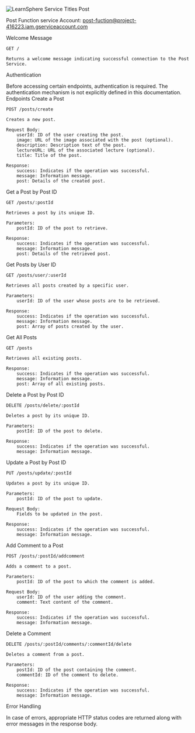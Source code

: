 ![LearnSphere Service Titles Post](https://github.com/singhmeharjeet/learn-sphere-post-service/assets/32851308/eaa1d422-8cc4-42c1-97fd-9ddb964eb4a1)


Post Function service Account: post-fuction@project-416223.iam.gserviceaccount.com

Welcome Message

    GET /

    Returns a welcome message indicating successful connection to the Post Service.

Authentication

Before accessing certain endpoints, authentication is required. The authentication mechanism is not explicitly defined in this documentation.
Endpoints
Create a Post

    POST /posts/create

    Creates a new post.

    Request Body:
        userId: ID of the user creating the post.
        image: URL of the image associated with the post (optional).
        description: Description text of the post.
        lectureURL: URL of the associated lecture (optional).
        title: Title of the post.

    Response:
        success: Indicates if the operation was successful.
        message: Information message.
        post: Details of the created post.

Get a Post by Post ID

    GET /posts/:postId

    Retrieves a post by its unique ID.

    Parameters:
        postId: ID of the post to retrieve.

    Response:
        success: Indicates if the operation was successful.
        message: Information message.
        post: Details of the retrieved post.

Get Posts by User ID

    GET /posts/user/:userId

    Retrieves all posts created by a specific user.

    Parameters:
        userId: ID of the user whose posts are to be retrieved.

    Response:
        success: Indicates if the operation was successful.
        message: Information message.
        post: Array of posts created by the user.

Get All Posts

    GET /posts

    Retrieves all existing posts.

    Response:
        success: Indicates if the operation was successful.
        message: Information message.
        post: Array of all existing posts.

Delete a Post by Post ID

    DELETE /posts/delete/:postId

    Deletes a post by its unique ID.

    Parameters:
        postId: ID of the post to delete.

    Response:
        success: Indicates if the operation was successful.
        message: Information message.

Update a Post by Post ID

    PUT /posts/update/:postId

    Updates a post by its unique ID.

    Parameters:
        postId: ID of the post to update.

    Request Body:
        Fields to be updated in the post.

    Response:
        success: Indicates if the operation was successful.
        message: Information message.

Add Comment to a Post

    POST /posts/:postId/addcomment

    Adds a comment to a post.

    Parameters:
        postId: ID of the post to which the comment is added.

    Request Body:
        userId: ID of the user adding the comment.
        comment: Text content of the comment.

    Response:
        success: Indicates if the operation was successful.
        message: Information message.

Delete a Comment

    DELETE /posts/:postId/comments/:commentId/delete

    Deletes a comment from a post.

    Parameters:
        postId: ID of the post containing the comment.
        commentId: ID of the comment to delete.

    Response:
        success: Indicates if the operation was successful.
        message: Information message.

Error Handling

In case of errors, appropriate HTTP status codes are returned along with error messages in the response body.
